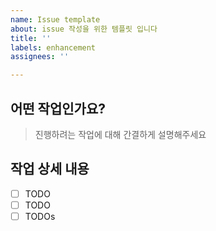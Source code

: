 ```yaml
---
name: Issue template
about: issue 작성을 위한 템플릿 입니다
title: ''
labels: enhancement
assignees: ''

---
```


## 어떤 작업인가요?

> 진행하려는 작업에 대해 간결하게 설명해주세요

## 작업 상세 내용

- [ ] TODO
- [ ] TODO
- [ ] TODOs